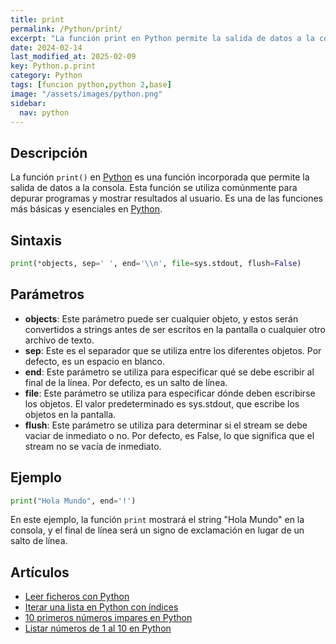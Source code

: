 ```yaml
---
title: print
permalink: /Python/print/
excerpt: "La función print en Python permite la salida de datos a la consola de manera sencilla."
date: 2024-02-14
last_modified_at: 2025-02-09
key: Python.p.print
category: Python
tags: [funcion python,python 2,base]
image: "/assets/images/python.png"
sidebar:
  nav: python
---
```


## Descripción


La función `print()` en [Python](https://www.manualweb.net/python/) es una función incorporada que permite la salida de datos a la consola. Esta función se utiliza comúnmente para depurar programas y mostrar resultados al usuario. Es una de las funciones más básicas y esenciales en [Python](https://www.manualweb.net/python/).


## Sintaxis


```python
print(*objects, sep=' ', end='\\n', file=sys.stdout, flush=False)
```


## Parámetros

- **objects**: Este parámetro puede ser cualquier objeto, y estos serán convertidos a strings antes de ser escritos en la pantalla o cualquier otro archivo de texto.
- **sep**: Este es el separador que se utiliza entre los diferentes objetos. Por defecto, es un espacio en blanco.
- **end**: Este parámetro se utiliza para especificar qué se debe escribir al final de la línea. Por defecto, es un salto de línea.
- **file**: Este parámetro se utiliza para especificar dónde deben escribirse los objetos. El valor predeterminado es sys.stdout, que escribe los objetos en la pantalla.
- **flush**: Este parámetro se utiliza para determinar si el stream se debe vaciar de inmediato o no. Por defecto, es False, lo que significa que el stream no se vacía de inmediato.

## Ejemplo


```python
print("Hola Mundo", end='!')

```


En este ejemplo, la función `print` mostrará el string "Hola Mundo" en la consola, y el final de línea será un signo de exclamación en lugar de un salto de línea.


## Artículos

- [Leer ficheros con Python](https://lineadecodigo.com/python/leer-ficheros-con-python/)
- [Iterar una lista en Python con índices](https://lineadecodigo.com/python/iterar-una-lista-en-python-con-indices/)
- [10 primeros números impares en Python](https://lineadecodigo.com/python/10-primeros-numeros-impares-en-python/)
- [Listar números de 1 al 10 en Python](https://lineadecodigo.com/python/listar-numeros-del-1-al-10-en-python/)
